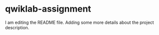 # qwiklab-assignment
I am editing the README file. Adding some more details about the project description.
